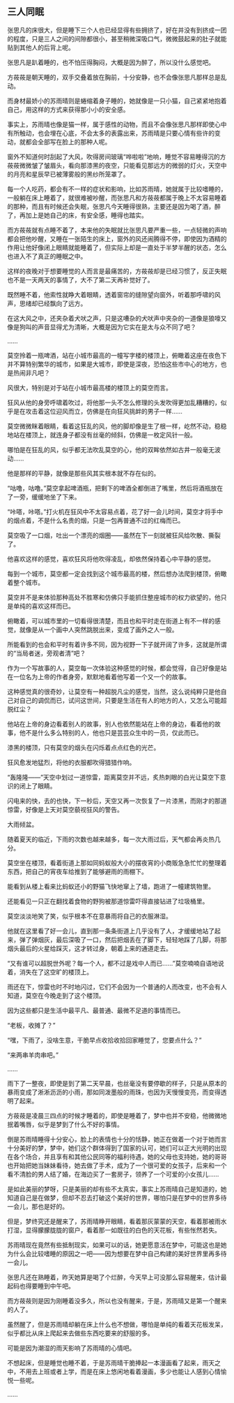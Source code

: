 ## 三人同眠

张思凡的床很大，但是睡下三个人也已经显得有些拥挤了，好在并没有到挤成一团的程度，只是三人之间的间隙都很小，甚至稍微深吸口气，微微鼓起来的肚子就能贴到其他人的后背上呢。

张思凡是趴着睡的，也不怕压得胸闷，大概是因为醉了，所以没什么感觉吧。

方莜莜是朝天睡的，双手交叠着放在胸前，十分安静，也不会像张思凡那样总是乱动。

而身材最娇小的苏雨晴则是蜷缩着身子睡的，她就像是一只小猫，自己紧紧地抱着自己，用这样的方式来获得那小小的安全感。

事实上，苏雨晴也像是猫一样，属于感性的动物，而且不会像张思凡那样即使心中有所触动，也会埋在心底，不会太多的表露出来，苏雨晴是只要心情有些许的变动，就都会全部写在脸上的那种人呢。

窗外不知道何时刮起了大风，吹得房间玻璃“哗啦啦”地响，睡觉不容易睡得沉的方莜莜微微皱了皱眉头，看向那漆黑的夜空，只能看见那远方的微弱的灯火，天空中的月亮和星辰早已被薄雾般的黑纱所笼罩了。

每一个人吃药，都会有不一样的症状和影响，比如苏雨晴，她就属于比较嗜睡的，一般躺在床上睡着了，就很难被吵醒，而张思凡和方莜莜都属于晚上不太容易睡着的那种，而且有时候还会失眠，张思凡今天睡得很熟，主要还是因为喝了酒，醉了，再加上是她自己的床，有安全感，睡得也踏实。

而方莜莜就有点睡不着了，本来他的失眠就比张思凡要严重一些，一点轻微的声响都会把他吵醒，又睡在一张陌生的床上，窗外的风还闹腾得不停，即使因为酒精的作用让他好像闭上眼睛就能睡着了，但实际上却是一直处于半梦半醒的状态，怎么也进入不了真正的睡眠之中。

这样的夜晚对于想要睡觉的人而言是最痛苦的，方莜莜却是已经习惯了，反正失眠也不是一天两天的事情了，大不了第二天再补觉好了。

既然睡不着，他索性就睁大着眼睛，透着窗帘的缝隙望向窗外，听着那呼啸的风声，思绪却已经飘向了远方。

在这大风之中，还夹杂着犬吠之声，只是这嘈杂的犬吠声中夹杂的一道像是狼嚎又像是狗叫的声音显得尤为清晰，大概是因为它实在是太与众不同了吧？

……

莫空拎着一瓶啤酒，站在小城市最高的一幢写字楼的楼顶上，俯瞰着这座在夜色下并不算特别繁华的城市，如果是大城市，即使是深夜，恐怕这些市中心的地方，也是热闹非凡吧？

风很大，特别是对于站在小城市最高楼的楼顶上的莫空而言。

狂风从他的身旁呼啸着吹过，将他那一头不怎么修理的头发吹得更加乱糟糟的，似乎是在攻击着这位迎风而立，仿佛是在向狂风挑衅的男子一样……

莫空微微眯着眼睛，看着这狂乱的风，他的脚却像是生了根一样，屹然不动，稳稳地站在楼顶上，就连身子都没有丝毫的倾斜，仿佛是一枚定风针一般。

哪怕是在狂乱的风，似乎都无法吹乱莫空的心，他的双眸依然如古井一般毫无波动……

他是那样的平静，就像是那些风其实根本就不存在似的。

“咕噜，咕噜。”莫空拿起啤酒瓶，把剩下的啤酒全都倒进了嘴里，然后将酒瓶放在了一旁，缓缓地坐了下来。

“咔嗒，咔嗒。”打火机在狂风中不太容易点着，花了好一会儿时间，莫空才将手中的烟点着，不是什么名贵的烟，只是一包再普通不过的红梅而已。

莫空吸了一口烟，吐出一个漂亮的烟圈——虽然在下一刻就被狂风给吹散、撕裂了。

他喜欢这样的感觉，喜欢狂风将他吹得凌乱，却依然保持着心中平静的感觉。

每到一个城市，莫空都一定会找到这个城市最高的楼，然后想办法爬到楼顶，俯瞰着整个城市。

莫空并不是来体验那种高处不胜寒和仿佛只手能抓住整座城市的权力欲望的，他只是单纯的喜欢这样而已。

俯瞰着，可以城市里的一切看得很清楚，而且也和平时走在街道上有不一样的感觉，就像是从一个画中人突然跳脱出来，变成了画外之人一般。

所能看到的也会和平时有着许多不同，因为视野一下子就开阔了许多，这就是所谓的“当局者迷，旁观者清”吧？

作为一个写故事的人，莫空每一次体验这种感觉的时候，都会觉得，自己好像是站在一位名为上帝的作者身旁，默默地看着他写着一个又一个的故事。

这种感觉真的很奇妙，让莫空有一种超脱凡尘的感觉，当然，这么说纯粹只是他自己对自己的调侃而已，试问这世间，只要是生活在有人的地方的人，又怎么可能超脱红尘？

他站在上帝的身边看着别人的故事，别人也依然能站在上帝的身边，看着他的故事，他不是什么多么特别的人，他也只是芸芸众生中的一员，仅此而已。

漆黑的楼顶，只有莫空的烟头在闪烁着点点红色的光芒。

狂风愈发地猛烈，将他的衣服都吹得猎猎作响。

“轰隆隆——”天空中划过一道惊雷，距离莫空并不远，炙热刺眼的白光让莫空下意识的闭上了眼睛。

闪电来的快，去的也快，下一秒后，天空又再一次恢复了一片漆黑，而刚才的那道惊雷，好像是上天对莫空藐视狂风的警告。

大雨倾盆。

随着夏天的临近，下雨的次数也越来越多，每一次大雨过后，天气都会再炎热几分。

莫空坐在楼顶，看着街道上那如同蚂蚁般大小的摆夜宵的小商贩急急忙忙的整理着东西，把自己的宵夜车给推到了能够避雨的雨棚下。

能看到从楼上看来比蚂蚁还小的野猫飞快地窜上了墙，跑进了一幢建筑物里。

还能看见一只正在翻找着食物的野狗被那道惊雷吓得直接钻进了垃圾桶里。

莫空淡淡地笑了笑，似乎根本不在意暴雨将自己的衣服淋湿。

他就在这里看了好一会儿，直到那一条条街道上几乎没有了人，才缓缓地站了起来，弹了弹烟灰，最后深吸了一口，然后把烟丢在了脚下，轻轻地踩了几脚，将那烟头最后的火星给踩灭，这才转过身，朝着上来的通道走去。

“又有谁可以超脱世外呢？每一个人，都不过是戏中人而已……”莫空喃喃自语地说着，消失在了这空旷的楼顶上。

雨还在下，惊雷也时不时地闪过，它们不会因为一个普通的人而改变，也不会有人知道，莫空在今晚走到了这个楼顶。

因为这些都只是生活中最平凡、最普通、最微不足道的事情而已。

“老板，收摊了？”

“嘿，下雨了，没啥生意，干脆早点收拾收拾回家睡觉了，您要点什么？”

“来两串羊肉串吧。”

……

雨下了一整夜，即使是到了第二天早晨，也丝毫没有要停歇的样子，只是从原本的暴雨变成了淅淅沥沥的小雨，那如同泼墨般的雨珠，也因为天慢慢变亮，而变得透明了起来。

方莜莜是凌晨三四点的时候才睡着的，即使是睡着了，梦中也并不安稳，他微微地抿着嘴唇，似乎是梦到了什么不好的事情。

倒是苏雨晴睡得十分安心，脸上的表情也十分的恬静，她正在做着一个对于她而言十分美好的梦，梦中，她们这个群体得到了国家的认可，她们可以正大光明的出现在各个场合，并且享有和其他公民同等的福利待遇，她的父母也支持她，她的哥哥也开始把她当妹妹看待，她去做了手术，成为了一个很可爱的女孩子，后来和一个看不清脸的男人结了婚，在海边买了一套房子，领养了一个可爱的小女孩儿……

是如此美丽的梦呀，只是美丽的却有些不太真实，事实上苏雨晴自己是知道的，她知道自己是在做梦，但却不忍去打破这个美好的世界，哪怕只是在梦中的世界多待一会儿，那也是好的。

但是，梦终究还是醒来了，苏雨晴睁开眼睛，看着那灰蒙蒙的天空，看着那被雨水打湿，显得朦朦胧胧的窗户，看着那一如既往的白色的天花板，有些怅然若失。

苏雨晴现在竟然有些抵制现实，如果可以的话，她更愿意活在梦中，可能这也是她为什么会比较嗜睡的原因之一吧——因为想要在梦中自己构建的美好世界里再多待一会儿。

张思凡还在熟睡着，昨天她算是喝了个烂醉，今天早上可没那么容易醒来，估计最起码也得要睡到中午吧。

而方莜莜则是因为刚睡着没多久，所以也没有醒来，于是，苏雨晴又是第一个醒来的人了。

虽然醒了，但是苏雨晴却躺在床上什么也不想做，哪怕是单纯的看着天花板发呆，似乎都比从床上爬起来去做些东西吃要来的舒服的多。

可能是因为潮湿的雨天影响了苏雨晴的心情吧。

不想起床，但是睡觉也睡不着，于是苏雨晴干脆捧起一本漫画看了起来，雨天之中，不用去上班或者上学，而是在床上悠闲地看着漫画，多少也能让人感到心情愉悦一些呢。

……
